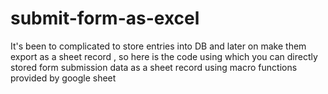 # submit-form-as-excel
It's been to complicated to store entries into DB and later on make them export as a sheet record , so here is the code using which you can directly stored form submission data as a sheet record using macro functions provided by google sheet
